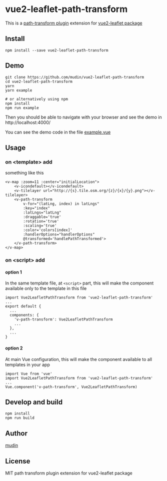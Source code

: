 # vue2-leaflet-path-transform

This is a [path-transform plugin](https://www.npmjs.com/package/leaflet-path-transform) extension for [vue2-leaflet package](https://github.com/KoRiGaN/Vue2Leaflet)

## Install

    npm install --save vue2-leaflet-path-transform

## Demo

    git clone https://github.com/mudin/vue2-leaflet-path-transform
    cd vue2-leaflet-path-transform
    yarn
    yarn example

    # or alternatively using npm
    npm install
    npm run example

Then you should be able to navigate with your browser and see the demo in http://localhost:4000/

You can see the demo code in the file [example.vue](example.vue)

## Usage

### on &lt;template&gt; add

something like this

    <v-map :zoom=11 :center="initialLocation">
        <v-icondefault></v-icondefault>
        <v-tilelayer url="http://{s}.tile.osm.org/{z}/{x}/{y}.png"></v-tilelayer>
        <v-path-transform 
            v-for="(latLng, index) in latLngs"
            :key="index"
            :latLngs="latLng"
            :draggable='true'
            :rotation='true'
            :scaling='true'
            :color='colors[index]'
            :handlerOptions="handlerOptions"
            @transformed='handlePathTransformed'>
        </v-path-transform>
    </v-map>

### on &lt;script&gt; add

#### option 1

In the same template file, at `<script>` part, this will make the component available only to the template in this file

    import Vue2LeafletPathTransform from 'vue2-leaflet-path-transform'
    ...
    export default {
      ...
      components: {
        'v-path-transform': Vue2LeafletPathTransform
        ...
      },
      ...
    }

#### option 2

At main Vue configuration, this will make the component available to all templates in your app

    import Vue from 'vue'
    import Vue2LeafletPathTransform from 'vue2-leaflet-path-transform'
    ...
    Vue.component('v-path-transform', Vue2LeafletPathTransform)

## Develop and build

    npm install
    npm run build

## Author

[mudin](https://github.com/mudin/)


## License

MIT
path transform plugin extension for vue2-leaflet package
